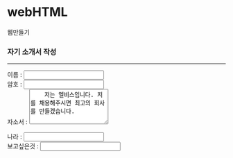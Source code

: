 # webHTML
웹만들기
<!DOCTYPE html>
<html>
    <head><title>텍스트 입력 폼</title></head>
<body>
<h3>자기 소개서 작성</h3>
<hr>
<form>
    이름 : <input type="text" value=""><br>
    암호 : <input type="password" value="" maxlength="4"><br>
    자소서 : <textarea cols="20" rows="5">
    저는 엘비스입니다. 저를 채용해주시면 최고의 회사를 만들겠습니다.
        </textarea>
        <br>

나라 : <input type="text" list="countries"><br>
			<datalist id="countries">
				<option value="가나">
				<option value="스위스">
				<option value="브라질">
			</datalist>
보고싶은것 : <input type="text" list="what"><br>
			<datalist id="what">
				<option value="산">
				<option value="바다">
				<option value="도시">
			</datalist>
</form>
</body>
</html>

